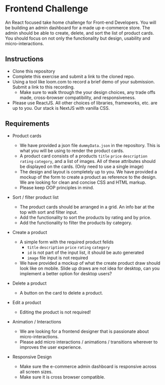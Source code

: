 # Frontend Challenge
An React focused take home challenge for Front-end Developers.
You will be building an admin dashboard for a made up e-commerce store. 
The admin should be able to create, delete, and sort the list of product cards. 
You should focus on not only the functionality but design, usability and micro-interactions. 

## Instructions 
- Clone this repository
- Complete this exercise and submit a link to the cloned repo.
- Using a tool like loom.com to record a brief demo of your submission. Submit a link to this recording.
    - Make sure to walk through the your design choices, any trade offs made, cross-browser compatibility, and responsiveness.
- Please use ReactJS. All other choices of libraries, frameworks, etc. are up to you. Our stack is NextJS with vanilla CSS.

## Requirements
- Product cards
    - We have provided a json file `dummyData.json` in the repository. This is what you will be using to render the product cards.
    - A product card consists of a products `title` `price` `description` `rating` `category`, and a list of images. All of these attributes should be displayed on the cards. (Only need to use a single image)
    - The design and layout is completely up to you. We have provided a mockup of the form to create a product as reference to the design. We are looking for clean and concise CSS and HTML markup.
    - Please keep OOP principles in mind. 

- Sort / filter product list
    - The product cards should be arranged in a grid. An info bar at the top with sort and filter input.
    - Add the functionality to sort the products by rating and by price.
    - Add the functionality to filter the products by category.
- Create a product
    - A simple form with the required product felids
        - `title` `description` `price` `rating` `category`
        - `id` is not part of the input list, it should be auto generated 
        - `image` file input is not required 
    - We have provided a mockup of what the create product draw should look like on mobile. Slide up draws are not idea for desktop, can you implement a better option for desktop users? 
- Delete a product
    - A button on the card to delete a product.
- Edit a product 
    - Editing the product is not required!
- Animation / Interactions
    - We are looking for a frontend designer that is passionate about micro-interactions. 
    - Please add micro interactions / animations / transitions wherever to improves the user experience.
- Responsive Design 
    - Make sure the e-commerce admin dashboard is responsive across all screen sizes.
    - Make sure it is cross browser compatible. 
